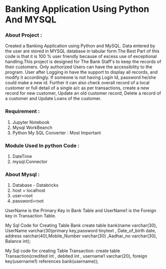 # Banking Application Using Python And MYSQL
### About Project : 
Created a Banking Application using Python and MySQL. Data entered by the user are stored in MYSQL database in tabular form.The Best Part of this code is that it is 100 % user friendly because of excess use of exceptional handling.This project is designed for The Bank Staff's to keep the records of their customers. Only authorized Users can have the accessibility to the program. User after Logging in have the support to display all records, and modify it accordingly. If someone is not having Login Id, password he/she could make a new id. Further it can also check overall record of a local customer or full detail of a single a/c as per transactions, create a new record for new customer, Update an old customer record, Delete a record of a customer and Update Loans of the customer.
    
### Requirement :
1. Jupyter Notebook <br>
2. Mysql WorkBeanch<br>
3. Python My SQL Converter : Most Important <br>

### Module Used In python Code :
1. DateTime
2. mysql.Connector

### About Mysql :
1. Database - Databricks
2. host = localhost
3. user=root
4. password=root

UserName is the Primary Key in Bank Table and UserName1 is the Foreign key in Transaction Table.

My Sql Code for Creating Table Bank create table bank(name varchar(30), UserName varchar(30)primary key,password tinytext , Date_of_birth date, address varchar(40),Mobile_Number varchar(30) ,Aadhar_no varchar(30), Balance int);

My Sql code for creating Table Transaction: create table Transaction(credited int , debited int , username1 varchar(20), foreign key(username1) references bank(username));
